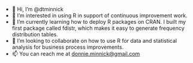 - 👋 Hi, I’m @dtminnick
- 👀 I’m interested in using R in support of continuous improvement work.
- 🌱 I’m currently learning how to deploy R packages on CRAN.  I built my first package called fdistr, which makes it easy to generate frequency distribution tables.
- 💞️ I’m looking to collaborate on how to use R for data and statistical analysis for business process improvements.
- 📫 You can reach me at donnie.minnick@gmail.com

<!---
dtminnick/dtminnick is a ✨ special ✨ repository because its `README.md` (this file) appears on your GitHub profile.
You can click the Preview link to take a look at your changes.
--->
